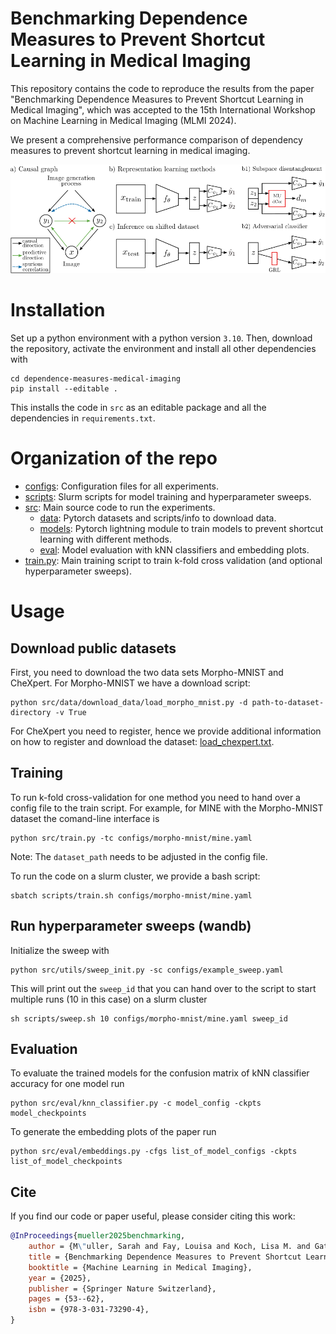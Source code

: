 # Benchmarking Dependence Measures to Prevent Shortcut Learning in Medical Imaging
This repository contains the code to reproduce the results from the paper "Benchmarking Dependence Measures to Prevent Shortcut Learning in Medical Imaging", which was accepted to the 15th International Workshop on Machine Learning in Medical Imaging (MLMI 2024).

We present a comprehensive performance comparison of dependency measures to prevent shortcut learning in medical imaging.

<img src="./figures/overview_figure.svg" alt="drawing" width="700"/>

# Installation

Set up a python environment with a python version `3.10`. Then, download the repository, activate the environment and install all other dependencies with
```
cd dependence-measures-medical-imaging
pip install --editable . 
```

This installs the code in `src` as an editable package and all the dependencies in `requirements.txt`.

# Organization of the repo
* [configs](./configs/): Configuration files for all experiments.
* [scripts](./scripts/): Slurm scripts for model training and hyperparameter sweeps.
* [src](./scripts/): Main source code to run the experiments.
    * [data](./src/data/): Pytorch datasets and scripts/info to download data.
    * [models](./src/models/): Pytorch lightning module to train models to prevent shortcut learning with different methods.
    * [eval](./src/eval/): Model evaluation with kNN classifiers and embedding plots.
* [train.py](./src/train.py): Main training script to train k-fold cross validation (and optional hyperparameter sweeps).


# Usage

## Download public datasets
First, you need to download the two data sets Morpho-MNIST and CheXpert.
For Morpho-MNIST we have a download script:
```
python src/data/download_data/load_morpho_mnist.py -d path-to-dataset-directory -v True
```
For CheXpert you need to register, hence we provide additional information on how to register and download the dataset: [load_chexpert.txt](src/data/download_data/load_chexpert.txt).

## Training
To run k-fold cross-validation for one method you need to hand over a config file to the train script. For example, for MINE with the Morpho-MNIST dataset the comand-line interface is 
```
python src/train.py -tc configs/morpho-mnist/mine.yaml
```
Note: The `dataset_path` needs to be adjusted in the config file.

To run the code on a slurm cluster, we provide a bash script:
```
sbatch scripts/train.sh configs/morpho-mnist/mine.yaml
```

## Run hyperparameter sweeps (wandb)
Initialize the sweep with
```
python src/utils/sweep_init.py -sc configs/example_sweep.yaml
```
This will print out the `sweep_id` that you can hand over to the script to start multiple runs (10 in this case) on a slurm cluster
```
sh scripts/sweep.sh 10 configs/morpho-mnist/mine.yaml sweep_id
```

## Evaluation
To evaluate the trained models for the confusion matrix of kNN classifier accuracy for one model run
```
python src/eval/knn_classifier.py -c model_config -ckpts model_checkpoints
```
To generate the embedding plots of the paper run
```
python src/eval/embeddings.py -cfgs list_of_model_configs -ckpts list_of_model_checkpoints
```

## Cite
If you find our code or paper useful, please consider citing this work:
```bibtex
@InProceedings{mueller2025benchmarking,
	author = {M\"uller, Sarah and Fay, Louisa and Koch, Lisa M. and Gatidis, Sergios and K\"ustner, Thomas and Berens, Philipp},
	title = {Benchmarking Dependence Measures to Prevent Shortcut Learning in Medical Imaging},
	booktitle = {Machine Learning in Medical Imaging},
	year = {2025},
	publisher = {Springer Nature Switzerland},
	pages = {53--62},
	isbn = {978-3-031-73290-4},
}
``` 